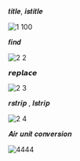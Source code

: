 𝒕𝒊𝒕𝒍𝒆, 𝒊𝒔𝒕𝒊𝒕𝒍𝒆

![1 100](https://github.com/noriakeivanfard/pythonClass/assets/137643989/3a18ed2f-24e8-4a19-8fda-0664446578c0)

𝒇𝒊𝒏𝒅

![2 2](https://github.com/noriakeivanfard/pythonClass/assets/137643989/56d53639-4c37-409c-8329-68357cf6b8f8)

𝙧𝙚𝙥𝙡𝙖𝙘𝙚

![2 3](https://github.com/noriakeivanfard/pythonClass/assets/137643989/9ce0b3b2-1a4f-4169-8d6e-a125a78d2f4b)

𝒓𝒔𝒕𝒓𝒊𝒑 , 𝒍𝒔𝒕𝒓𝒊𝒑

![2 4](https://github.com/noriakeivanfard/pythonClass/assets/137643989/fea01e4a-85f6-4960-8af8-e092775e0476)

𝑨𝒊𝒓 𝒖𝒏𝒊𝒕 𝒄𝒐𝒏𝒗𝒆𝒓𝒔𝒊𝒐𝒏

![4444](https://github.com/noriakeivanfard/pythonClass/assets/137643989/24e6b87f-d347-4986-bec9-08897307eff9)


